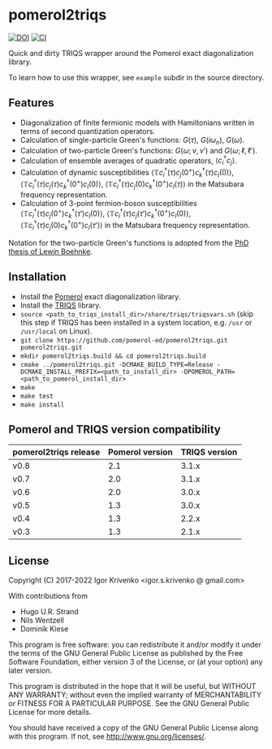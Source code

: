 pomerol2triqs
=============

[![DOI](https://zenodo.org/badge/DOI/10.5281/zenodo.5735413.svg)](https://doi.org/10.5281/zenodo.5735413)
[![CI](https://github.com/pomerol-ed/pomerol2triqs/actions/workflows/CI.yml/badge.svg)](https://github.com/pomerol-ed/pomerol2triqs/actions/workflows/CI.yml)


Quick and dirty TRIQS wrapper around the Pomerol exact diagonalization library.

To learn how to use this wrapper, see `example` subdir in the source directory.

Features
--------

* Diagonalization of finite fermionic models with Hamiltonians written in terms of second quantization operators.
* Calculation of single-particle Green's functions: $G(\tau)$, $G(i\omega_n)$, $G(\omega)$.
* Calculation of two-particle Green's functions: $G(\omega;\nu,\nu')$ and $G(\omega;\ell,\ell')$.
* Calculation of ensemble averages of quadratic operators, $\langle c^\dagger_i c_j \rangle$.
* Calculation of dynamic susceptibilities
  $\langle \mathbb{T} c^\dagger_i(\tau) c_j(0^+) c^\dagger_k(\tau) c_l(0) \rangle$,
  $\langle \mathbb{T} c^\dagger_i(\tau) c_j(\tau) c^\dagger_k(0^+) c_l(0) \rangle$,
  $\langle \mathbb{T} c^\dagger_i(\tau) c_j(0) c^\dagger_k(0^+) c_l(\tau) \rangle$
  in the Matsubara frequency representation.
* Calculation of 3-point fermion-boson susceptibilities
  $\langle \mathbb{T} c^\dagger_i(\tau) c_j(0^+) c^\dagger_k(\tau') c_l(0) \rangle$,
  $\langle \mathbb{T} c^\dagger_i(\tau) c_j(\tau') c^\dagger_k(0^+) c_l(0) \rangle$,
  $\langle \mathbb{T} c^\dagger_i(\tau) c_j(0) c^\dagger_k(0^+) c_l(\tau') \rangle$
  in the Matsubara frequency representation.

Notation for the two-particle Green's functions is adopted from the
[PhD thesis of Lewin Boehnke](http://ediss.sub.uni-hamburg.de/volltexte/2015/7325/pdf/Dissertation.pdf).

Installation
------------

- Install the [Pomerol](http://pomerol-ed.github.io/pomerol/) exact diagonalization library.
- Install the [TRIQS](http://triqs.github.io/triqs/latest/install.html) library.
- `source <path_to_triqs_install_dir>/share/triqs/triqsvars.sh`
  (skip this step if TRIQS has been installed in a system location, e.g. `/usr`
  or `/usr/local` on Linux).
- `git clone https://github.com/pomerol-ed/pomerol2triqs.git pomerol2triqs.git`
- `mkdir pomerol2triqs.build && cd pomerol2triqs.build`
- `cmake ../pomerol2triqs.git -DCMAKE_BUILD_TYPE=Release -DCMAKE_INSTALL_PREFIX=<path_to_install_dir> -DPOMEROL_PATH=<path_to_pomerol_install_dir>`
- `make`
- `make test`
- `make install`

Pomerol and TRIQS version compatibility
---------------------------------------

| pomerol2triqs release | Pomerol version | TRIQS version |
|-----------------------|-----------------|---------------|
| v0.8                  | 2.1             | 3.1.x         |
| v0.7                  | 2.0             | 3.1.x         |
| v0.6                  | 2.0             | 3.0.x         |
| v0.5                  | 1.3             | 3.0.x         |
| v0.4                  | 1.3             | 2.2.x         |
| v0.3                  | 1.3             | 2.1.x         |

License
-------

Copyright (C) 2017-2022 Igor Krivenko <igor.s.krivenko @ gmail.com>

With contributions from

* Hugo U.R. Strand
* Nils Wentzell
* Dominik Kiese

This program is free software: you can redistribute it and/or modify
it under the terms of the GNU General Public License as published by
the Free Software Foundation, either version 3 of the License, or
(at your option) any later version.

This program is distributed in the hope that it will be useful,
but WITHOUT ANY WARRANTY; without even the implied warranty of
MERCHANTABILITY or FITNESS FOR A PARTICULAR PURPOSE.  See the
GNU General Public License for more details.

You should have received a copy of the GNU General Public License
along with this program.  If not, see <http://www.gnu.org/licenses/>.
